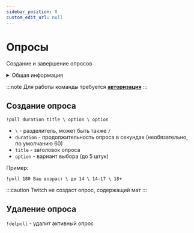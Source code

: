```yaml
---
sidebar_position: 8
custom_edit_url: null
---
```


# Опросы

Создание и завершение опросов

<details>
  <summary>Общая информация</summary>
  <ul>
    <li><b>Название:</b> poll</li>
    <li><b>Элиасы:</b> delpoll</li>
    <li><b>Кулдаун:</b> общий 3 секунды</li>
    <li><a href="https://github.com/Relanit/ModBoty/blob/master/ModBoty/cogs/polls.py"><b>Исходный код</b></a></li>
  </ul>
</details>

:::note 
Для работы команды требуется **[авторизация](../auth.md)** 
:::

## Создание опроса
`!poll duration title \ option \ option`
- `\` - разделитель, может быть также `/` 
- `duration` - продолжительность опроса в секундах (необязательно, по умолчанию 60)
- `title` - заголовок опроса
- `option` - вариант выбора (до 5 штук)

Пример:
```
!poll 180 Ваш возраст \ до 14 \ 14-17 \ 18+
```

:::caution
Twitch не создаст опрос, содержащий мат
:::

## Удаление опроса
`!delpoll` - удалит активный опрос